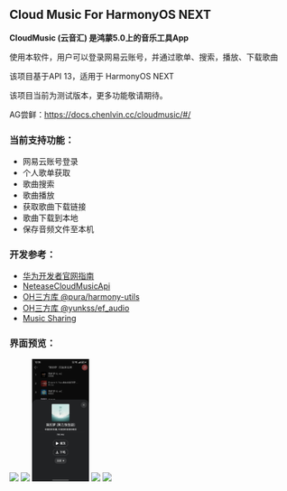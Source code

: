 ## Cloud Music For HarmonyOS NEXT

**CloudMusic (云音汇) 是鸿蒙5.0上的音乐工具App**

使用本软件，用户可以登录网易云账号，并通过歌单、搜索，播放、下载歌曲

该项目基于API 13，适用于 HarmonyOS NEXT

该项目当前为测试版本，更多功能敬请期待。

AG尝鲜：https://docs.chenlvin.cc/cloudmusic/#/

### 当前支持功能：

- 网易云账号登录
- 个人歌单获取
- 歌曲搜索
- 歌曲播放
- 获取歌曲下载链接
- 歌曲下载到本地
- 保存音频文件至本机



### 开发参考：

- [华为开发者官网指南](https://developer.huawei.com/consumer/cn/doc/harmonyos-guides-V5/application-dev-guide-V5?catalogVersion=V5)
- [NeteaseCloudMusicApi](https://gitlab.com/Binaryify/neteasecloudmusicapi)
- [OH三方库 @pura/harmony-utils](https://ohpm.openharmony.cn/#/cn/detail/@pura%2Fharmony-utils)
- [OH三方库 @yunkss/ef_audio](https://ohpm.openharmony.cn/#/cn/detail/@yunkss%2Fef_audio)
- [Music Sharing](https://github.com/Okysu/harmony-next-music-sharing)




### 界面预览：

<img src="./images/1.jpg" width="20%" />
<img src="./images/2.jpg" width="20%" />
<img src="./images/3.jpg" width="20%" />
<img src="./images/4.jpg" width="20%" />
<img src="./images/5.jpg" width="20%" />

